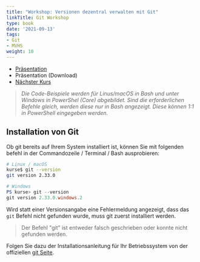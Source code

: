 ```yaml
---
title: "Workshop: Versionen dezentral verwalten mit Git"
linkTitle: Git Workshop
type: book
date: '2021-09-13'
tags:
- Git
- MVHS
weight: 10
---
```


- [Präsentation](slides/git)
- Präsentation (Download)
- [Nächster Kurs](event/git-2021-2)

> _Die Code-Beispiele werden für Linus/macOS in Bash und unter Windows in PowerShel (Core) abgebildet. Sind die erforderlichen Befehle gleich, werden diese nur in Bash angezeigt. Diese können 1:1 in PowerShell eingegeben werden._

## Installation von Git

Ob git bereits auf Ihrem System installiert ist, können Sie mit folgenden befehl in der Commandozeile / Terminal / Bash ausprobieren:

```bash
# Linux / macOS
kurse$ git --version
git version 2.33.0 
```

```powershell
# Windows
PS kurse> git --version
git version 2.33.0.windows.2
```

Wird statt einer Versionsangabe eine Fehlermeldung angezeigt, dass das `git` Befehl nicht gefunden wurde, muss git zuerst installiert werden.

> Der Befehl "git" ist entweder falsch geschrieben oder konnte nicht gefunden werden.

Folgen Sie dazu der Installationsanleitung für Ihr Betriebssystem von der offiziellen [git Seite](https://git-scm.com/).

